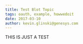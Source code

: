 ```yaml
---
title: Test Blot Topic
tags: oauth, example, howwedoit
date: 2017-03-10
author: kevin.glinski@genesys.com
---
```


THIS IS JUST A TEST

